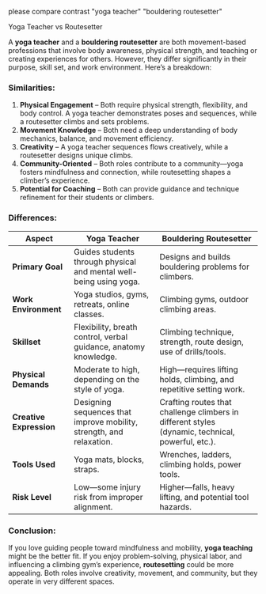 please compare contrast "yoga teacher" "bouldering routesetter"

Yoga Teacher vs Routesetter

A **yoga teacher** and a **bouldering routesetter** are both movement-based professions that involve body awareness, physical strength, and teaching or creating experiences for others. However, they differ significantly in their purpose, skill set, and work environment. Here’s a breakdown:

### **Similarities:**
1. **Physical Engagement** – Both require physical strength, flexibility, and body control. A yoga teacher demonstrates poses and sequences, while a routesetter climbs and sets problems.
2. **Movement Knowledge** – Both need a deep understanding of body mechanics, balance, and movement efficiency.
3. **Creativity** – A yoga teacher sequences flows creatively, while a routesetter designs unique climbs.
4. **Community-Oriented** – Both roles contribute to a community—yoga fosters mindfulness and connection, while routesetting shapes a climber’s experience.
5. **Potential for Coaching** – Both can provide guidance and technique refinement for their students or climbers.

### **Differences:**
| Aspect               | Yoga Teacher                          | Bouldering Routesetter                  |
|----------------------|------------------------------------|-------------------------------------|
| **Primary Goal**    | Guides students through physical and mental well-being using yoga. | Designs and builds bouldering problems for climbers. |
| **Work Environment** | Yoga studios, gyms, retreats, online classes. | Climbing gyms, outdoor climbing areas. |
| **Skillset** | Flexibility, breath control, verbal guidance, anatomy knowledge. | Climbing technique, strength, route design, use of drills/tools. |
| **Physical Demands** | Moderate to high, depending on the style of yoga. | High—requires lifting holds, climbing, and repetitive setting work. |
| **Creative Expression** | Designing sequences that improve mobility, strength, and relaxation. | Crafting routes that challenge climbers in different styles (dynamic, technical, powerful, etc.). |
| **Tools Used** | Yoga mats, blocks, straps. | Wrenches, ladders, climbing holds, power tools. |
| **Risk Level** | Low—some injury risk from improper alignment. | Higher—falls, heavy lifting, and potential tool hazards. |

### **Conclusion:**
If you love guiding people toward mindfulness and mobility, **yoga teaching** might be the better fit. If you enjoy problem-solving, physical labor, and influencing a climbing gym’s experience, **routesetting** could be more appealing. Both roles involve creativity, movement, and community, but they operate in very different spaces.
